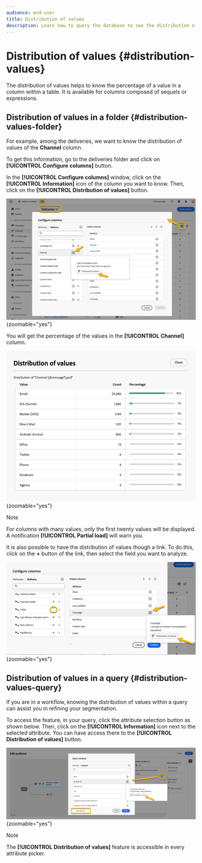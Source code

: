 ```yaml
---
audience: end-user
title: Distribution of values
description: Learn how to query the database to see the distribution of values
---
```

# Distribution of values {#distribution-values}

The distribution of values helps to know the percentage of a value in a column within a table. It is available for columns composed of sequels or expressions.

## Distribution of values in a folder {#distribution-values-folder}

For example, among the deliveries, we want to know the distribution of values of the **Channel** column.

To get this information, go to the deliveries folder and click on **[!UICONTROL Configure columns]** button.

In the **[!UICONTROL Configure columns]** window, click on the **[!UICONTROL Information]** icon of the column you want to know. Then, click on the **[!UICONTROL Distribution of values]** button.

![](assets/values_deliveries.png){zoomable="yes"}

You will get the percentage of the values in the **[!UICONTROL Channel]** column.

![](assets/values_percentage.png){zoomable="yes"}

>[!NOTE]
>
> For columns with many values, only the first twenty values will be displayed. A notification **[!UICONTROL Partial load]** will warn you.

It is also possible to have the distribution of values though a link. To do this, click on the **+** button of the link, then select the field you want to analyze.

![](assets/values_link.png){zoomable="yes"}

## Distribution of values in a query {#distribution-values-query}

If you are in a workflow, knowing the distribution of values within a query can assist you in refining your segmentation. 

To access the feature, in your query, click the attribute selection button as shown below. Then, click on the **[!UICONTROL Information]** icon next to the selected attribute. You can have access there to the **[!UICONTROL Distribution of values]** button.

![](assets/values_query.png){zoomable="yes"}

>[!NOTE]
>
> The **[!UICONTROL Distribution of values]** feature is accessible in every attribute picker.
